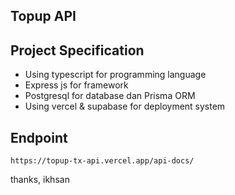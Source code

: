 Topup API 
------------------------

## Project Specification

* Using typescript for programming language
* Express js for framework
* Postgresql for database dan Prisma ORM
* Using vercel & supabase for deployment system

## Endpoint 

```https://topup-tx-api.vercel.app/api-docs/```


thanks,
ikhsan